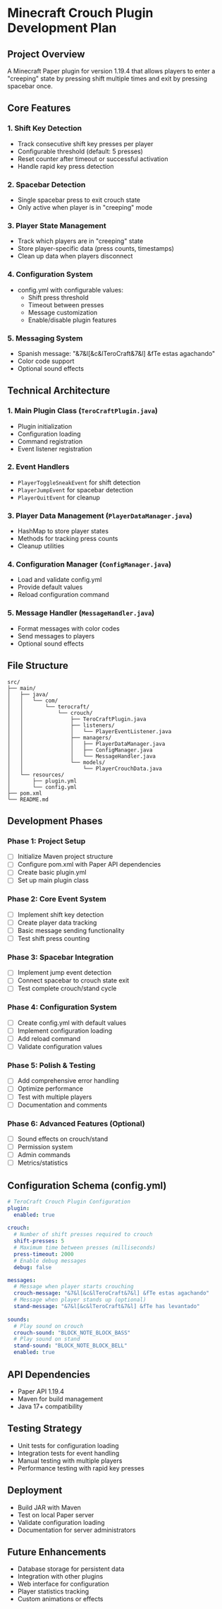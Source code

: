 # Minecraft Crouch Plugin Development Plan

## Project Overview
A Minecraft Paper plugin for version 1.19.4 that allows players to enter a "creeping" state by pressing shift multiple times and exit by pressing spacebar once.

## Core Features

### 1. Shift Key Detection
- Track consecutive shift key presses per player
- Configurable threshold (default: 5 presses)
- Reset counter after timeout or successful activation
- Handle rapid key press detection

### 2. Spacebar Detection
- Single spacebar press to exit crouch state
- Only active when player is in "creeping" mode

### 3. Player State Management
- Track which players are in "creeping" state
- Store player-specific data (press counts, timestamps)
- Clean up data when players disconnect

### 4. Configuration System
- config.yml with configurable values:
  - Shift press threshold
  - Timeout between presses
  - Message customization
  - Enable/disable plugin features

### 5. Messaging System
- Spanish message: "&7&l[&c&lTeroCraft&7&l] &fTe estas agachando"
- Color code support
- Optional sound effects

## Technical Architecture

### 1. Main Plugin Class (`TeroCraftPlugin.java`)
- Plugin initialization
- Configuration loading
- Command registration
- Event listener registration

### 2. Event Handlers
- `PlayerToggleSneakEvent` for shift detection
- `PlayerJumpEvent` for spacebar detection
- `PlayerQuitEvent` for cleanup

### 3. Player Data Management (`PlayerDataManager.java`)
- HashMap to store player states
- Methods for tracking press counts
- Cleanup utilities

### 4. Configuration Manager (`ConfigManager.java`)
- Load and validate config.yml
- Provide default values
- Reload configuration command

### 5. Message Handler (`MessageHandler.java`)
- Format messages with color codes
- Send messages to players
- Optional sound effects

## File Structure
```
src/
├── main/
│   ├── java/
│   │   └── com/
│   │       └── terocraft/
│   │           └── crouch/
│   │               ├── TeroCraftPlugin.java
│   │               ├── listeners/
│   │               │   └── PlayerEventListener.java
│   │               ├── managers/
│   │               │   ├── PlayerDataManager.java
│   │               │   ├── ConfigManager.java
│   │               │   └── MessageHandler.java
│   │               └── models/
│   │                   └── PlayerCrouchData.java
│   └── resources/
│       ├── plugin.yml
│       └── config.yml
├── pom.xml
└── README.md
```

## Development Phases

### Phase 1: Project Setup
- [ ] Initialize Maven project structure
- [ ] Configure pom.xml with Paper API dependencies
- [ ] Create basic plugin.yml
- [ ] Set up main plugin class

### Phase 2: Core Event System
- [ ] Implement shift key detection
- [ ] Create player data tracking
- [ ] Basic message sending functionality
- [ ] Test shift press counting

### Phase 3: Spacebar Integration
- [ ] Implement jump event detection
- [ ] Connect spacebar to crouch state exit
- [ ] Test complete crouch/stand cycle

### Phase 4: Configuration System
- [ ] Create config.yml with default values
- [ ] Implement configuration loading
- [ ] Add reload command
- [ ] Validate configuration values

### Phase 5: Polish & Testing
- [ ] Add comprehensive error handling
- [ ] Optimize performance
- [ ] Test with multiple players
- [ ] Documentation and comments

### Phase 6: Advanced Features (Optional)
- [ ] Sound effects on crouch/stand
- [ ] Permission system
- [ ] Admin commands
- [ ] Metrics/statistics

## Configuration Schema (config.yml)
```yaml
# TeroCraft Crouch Plugin Configuration
plugin:
  enabled: true
  
crouch:
  # Number of shift presses required to crouch
  shift-presses: 5
  # Maximum time between presses (milliseconds)
  press-timeout: 2000
  # Enable debug messages
  debug: false

messages:
  # Message when player starts crouching
  crouch-message: "&7&l[&c&lTeroCraft&7&l] &fTe estas agachando"
  # Message when player stands up (optional)
  stand-message: "&7&l[&c&lTeroCraft&7&l] &fTe has levantado"
  
sounds:
  # Play sound on crouch
  crouch-sound: "BLOCK_NOTE_BLOCK_BASS"
  # Play sound on stand
  stand-sound: "BLOCK_NOTE_BLOCK_BELL"
  enabled: true
```

## API Dependencies
- Paper API 1.19.4
- Maven for build management
- Java 17+ compatibility

## Testing Strategy
- Unit tests for configuration loading
- Integration tests for event handling
- Manual testing with multiple players
- Performance testing with rapid key presses

## Deployment
- Build JAR with Maven
- Test on local Paper server
- Validate configuration loading
- Documentation for server administrators

## Future Enhancements
- Database storage for persistent data
- Integration with other plugins
- Web interface for configuration
- Player statistics tracking
- Custom animations or effects
